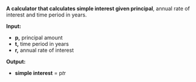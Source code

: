 **A calculator that calculates simple interest given principal**, annual rate of interest and time period in years.

**Input:**
  - **p,** principal amount
  - **t,** time period in years
  - **r,** annual rate of interest
   
**Output:**
   - **simple interest** = p*t*r
